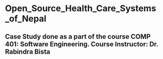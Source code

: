 # Open_Source_Health_Care_Systems_of_Nepal
Case Study done as a part of the course COMP 401: Software Engineering.
Course Instructor: Dr. Rabindra Bista
---


